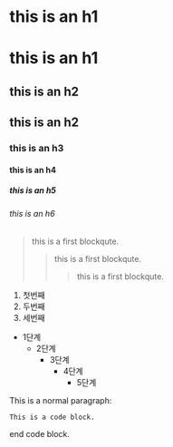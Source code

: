 this is an h1
=============
# this is an h1
this is an h2
-------------
## this is an h2
### this is an h3
#### this is an h4
##### this is an h5
###### this is an h6

> this is a first blockqute.
> > this is a first blockqute.
> > > this is a first blockqute.

1. 첫번째
2. 두번째
3. 세번째

* 1단계
  * 2단계
    * 3단계
      * 4단계
        * 5단계
        
This is a normal paragraph:

    This is a code block.
    
end code block.
